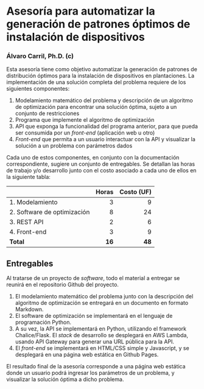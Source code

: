 # Asesoría para automatizar la generación de patrones óptimos de instalación de dispositivos

### Álvaro Carril, Ph.D. (c)

Esta asesoría tiene como objetivo automatizar la generación de patrones de distribución óptimos para la instalación de dispositivos en plantaciones.
La implementación de una solución completa del problema requiere de los siguientes componentes:

1. Modelamiento matemático del problema y descripción de un algoritmo de optimización para encontrar una solución óptima, sujeto a un conjunto de restricciones
2. Programa que implemente el algoritmo de optimización
3. API que exponga la funcionalidad del programa anterior, para que pueda ser consumida por un _front-end_ (aplicación web u otro)
4. _Front-end_ que permita a un usuario interactuar con la API y visualizar la solución a un problema con parámetros dados

Cada uno de estos componentes, en conjunto con la documentación correspondiente, sugiere un conjunto de entregables.
Se detallan las horas de trabajo y/o desarrollo junto con el costo asociado a cada uno de ellos en la siguiente tabla:

|                             | Horas | Costo (UF) |
|-----------------------------|------:|-----------:|
| 1. Modelamiento             |     3 |          9 |
| 2. Software de optimización |     8 |         24 |
| 3. REST API                 |     2 |          6 |
| 4. Front-end                |     3 |          9 |
| **Total**                   |**16** |     **48** |

## Entregables

Al tratarse de un proyecto de _software_, todo el material a entregar se reunirá en el repositorio Github del proyecto.

1. El modelamiento matemático del problema junto con la descripción del algoritmo de optimización se entregará en un documento en formato Markdown.
2. El software de optimización se implementará en el lenguaje de programación Python.
3. A su vez, la API se implementará en Python, utilizando el framework Chalice/Flask. El _stack_ de desarrollo se desplegará en AWS Lambda, usando API Gateway para generar una URL pública para la API.
4. El _front-end_ se implementará en HTML/CSS simple y Javascript, y se desplegará en una página web estática en Github Pages.

El resultado final de la asesoría corresponde a una página web estática donde un usuario podrá ingresar los parámetros de un problema, y visualizar la solución óptima a dicho problema.
